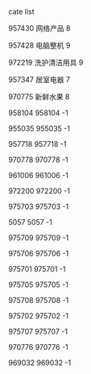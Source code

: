 cate list

957430 网络产品 8

957428 电脑整机 9

972219 洗护清洁用具 9

957347 居室电器 7

970775 新鲜水果 8

958104 958104 -1

955035 955035 -1

957718 957718 -1

970778 970778 -1

961006 961006 -1

972200 972200 -1

975703 975703 -1

5057 5057 -1

975709 975709 -1

975706 975706 -1

975701 975701 -1

975705 975705 -1

975708 975708 -1

975702 975702 -1

975707 975707 -1

970776 970776 -1

969032 969032 -1

